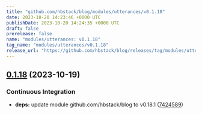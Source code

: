 ```yaml
---
title: "github.com/hbstack/blog/modules/utterances/v0.1.18"
date: 2023-10-20 14:23:46 +0000 UTC
publishDate: 2023-10-20 14:24:35 +0000 UTC
draft: false
prerelease: false
name: "modules/utterances: v0.1.18"
tag_name: "modules/utterances/v0.1.18"
release_url: "https://github.com/hbstack/blog/releases/tag/modules/utterances/v0.1.18"
---
```


## [0.1.18](https://github.com/hbstack/blog/compare/modules/utterances/v0.1.17...modules/utterances/v0.1.18) (2023-10-19)


### Continuous Integration

* **deps:** update module github.com/hbstack/blog to v0.18.1 ([7424589](https://github.com/hbstack/blog/commit/7424589a7c50c90858f2df1cac342c890a5a1a0b))
